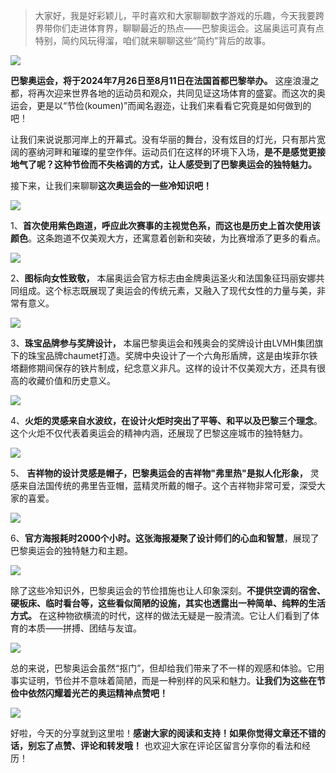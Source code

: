 
> 大家好，我是好彩颖儿，平时喜欢和大家聊聊数字游戏的乐趣，今天我要跨界带你们走进体育界，聊聊最近的热点——巴黎奥运会。这届奥运可真有点特别，简约风玩得溜，咱们就来聊聊这些“简约”背后的故事。


![](https://cdn.jsdelivr.net/gh/wangwenjie1314/PicCDN/2024-7-23/1721706443022-image.png)


**巴黎奥运会，将于2024年7月26日至8月11日在法国首都巴黎举办。** 这座浪漫之都，将再次迎来世界各地的运动员和观众，共同见证这场体育的盛宴。而这次的奥运会，更是以“节俭(koumen)”而闻名遐迩，让我们来看看它究竟是如何做到的吧！

让我们来说说那河岸上的开幕式。没有华丽的舞台，没有炫目的灯光，只有那片宽阔的塞纳河畔和璀璨的星空作伴。运动员们在这样的环境下入场，**是不是感觉更接地气了呢？这种节俭而不失格调的方式，让人感受到了巴黎奥运会的独特魅力。**

接下来，让我们来聊聊**这次奥运会的一些冷知识吧！**


![](https://cdn.jsdelivr.net/gh/wangwenjie1314/PicCDN/2024-7-23/1721706474981-image.png)

1、**首次使用紫色跑道，呼应此次赛事的主视觉色系，而这也是历史上首次使用该颜色**。这条跑道不仅美观大方，还寓意着创新和突破，为比赛增添了更多的看点。


![](https://cdn.jsdelivr.net/gh/wangwenjie1314/PicCDN/2024-7-23/1721706492077-image.png)


2、**图标向女性致敬，** 本届奥运会官方标志由金牌奥运圣火和法国象征玛丽安娜共同组成。这个标志既展现了奥运会的传统元素，又融入了现代女性的力量与美，非常有意义。


![](https://cdn.jsdelivr.net/gh/wangwenjie1314/PicCDN/2024-7-23/1721706505061-image.png)


3、**珠宝品牌参与奖牌设计，** 本届巴黎奥运会和残奥会的奖牌设计由LVMH集团旗下的珠宝品牌chaumet打造。奖牌中央设计了一个六角形盾牌，这是由埃菲尔铁塔翻修期间保存的铁片制成，纪念意义非凡。这样的设计不仅美观大方，还具有很高的收藏价值和历史意义。


![](https://cdn.jsdelivr.net/gh/wangwenjie1314/PicCDN/2024-7-23/1721706522901-image.png)


4、**火炬的灵感来自水波纹，在设计火炬时突出了平等、和平以及巴黎三个理念**。这个火炬不仅代表着奥运会的精神内涵，还展现了巴黎这座城市的独特魅力。


![](https://cdn.jsdelivr.net/gh/wangwenjie1314/PicCDN/2024-7-23/1721706538208-image.png)


5、 **吉祥物的设计灵感是帽子，巴黎奥运会的吉祥物"弗里热"是拟人化形象，** 灵感来自法国传统的弗里告亚帽，蓝精灵所戴的帽子。这个吉祥物非常可爱，深受大家的喜爱。


![](https://cdn.jsdelivr.net/gh/wangwenjie1314/PicCDN/2024-7-23/1721706560068-image.png)


6、**官方海报耗时2000个小时。这张海报凝聚了设计师们的心血和智慧**，展现了巴黎奥运会的独特魅力和主题。


![](https://cdn.jsdelivr.net/gh/wangwenjie1314/PicCDN/2024-7-23/1721706609645-image.png)


除了这些冷知识外，巴黎奥运会的节俭措施也让人印象深刻。**不提供空调的宿舍、硬板床、临时看台等，这些看似简陋的设施，其实也透露出一种简单、纯粹的生活方式。** 在这种物欲横流的时代，这样的做法无疑是一股清流。它让人们看到了体育的本质——拼搏、团结与友谊。


![](https://cdn.jsdelivr.net/gh/wangwenjie1314/PicCDN/2024-7-23/1721706669323-image.png)


总的来说，巴黎奥运会虽然“抠门”，但却给我们带来了不一样的观感和体验。它用事实证明，节俭并不意味着简陋，而是一种别样的风采和魅力。**让我们为这些在节俭中依然闪耀着光芒的奥运精神点赞吧！**


![](https://cdn.jsdelivr.net/gh/wangwenjie1314/PicCDN/2024-7-23/1721706703867-image.png)


好啦，今天的分享就到这里啦！**感谢大家的阅读和支持！如果你觉得文章还不错的话，别忘了点赞、评论和转发哦！** 也欢迎大家在评论区留言分享你的看法和经历！